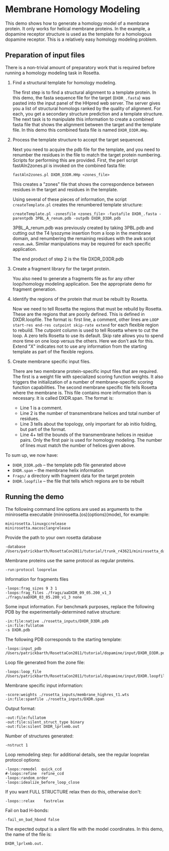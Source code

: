 Membrane Homology Modeling
==========================

This demo shows how to generate a homology model of a membrane protein.  It 
only works for helical membrane proteins.  In the example, a dopamine receptor 
structure is used as the template for a homologous dopamine receptor.  This is 
a relatively easy homology modeling problem.

Preparation of input files
--------------------------

There is a non-trivial amount of preparatory work that is required before 
running a homology modeling task in Rosetta.

1.  Find a structural template for homology modeling.

    The first step is to find a structural alignment to a template protein.  In 
    this demo, the fasta sequence file for the target (`DXDR_.fasta`) was 
    pasted into the input panel of the HHpred web server.  The server gives you 
    a list of structural homologs ranked by the quality of alignment.  For 
    each, you get a secondary structure prediction and a template structure. 
    The next task is to manipulate this information to create a combined fasta 
    file that shows the alignment between the target and the template file.  In 
    this demo this combined fasta file is named `DXDR_D3DR.HHp`.

2.  Process the template structure to accept the target sequenced.

    Next you need to acquire the pdb file for the template, and you need to 
    renumber the residues in the file to match the target protein numbering. 
    Scripts for performing this are provided.  First, the perl script 
    fastAln2zones.pl is invoked on the combined fasta file:

        fastAln2zones.pl DXDR_D3DR.HHp <zones_file>

    This creates a "zones" file that shows the correspondence between residues 
    in the target and residues in the template.

    Using several of these pieces of information, the script 
    `createTemplate.pl` creates the renumbered template structure:

        createTemplate.pl -zonesfile <zones_file> -fastafile DXDR_.fasta -parentpdb 3PBL_A_renum.pdb -outpdb DXDR_D3DR.pdb

    3PBL_A_renum.pdb was previously created by taking 3PBL.pdb and cutting out 
    the T4 lysozyme insertion from a loop in the membrane domain, and 
    renumbering the remaining residues with the awk script `renum.awk`. 
    Similar manipulations may be required for each specific application.

    The end product of step 2 is the file DXDR_D3DR.pdb

3.  Create a fragment library for the target protein.

    You also need to generate a fragments file as for any other loop/homology 
    modeling application.  See the appropriate demo for fragment generation.

4.  Identify the regions of the protein that must be rebuilt by Rosetta.

    Now we need to tell Rosetta the regions that must be rebuild by Rosetta. 
    These are the regions that are poorly defined.  This is defined in 
    DXDR.loopfile.  The format is:  first line, a comment, other lines are 
    `LOOP start-res end-res cutpoint skip-rate extend` for each flexible region 
    to rebuild.  The cutpoint column is used to tell Rosetta where to cut the 
    loop.  A zero tells Rosetta to use its default.  Skip rate allows you to 
    spend more time on one loop versus the others.  Here we don't ask for this. 
    Extend "X" indicates not to use any information from the starting template 
    as part of the flexible regions.

5.  Create membrane specific input files.

    There are two membrane protein-specific input files that are required.  The 
    first is a weight file with specialized scoring function weights.  It also 
    triggers the initialization of a number of membrane-specific scoring 
    function capabilities.  The second membrane specific file tells Rosetta 
    where the membrane is.  This file contains more information than is 
    necessary.  It is called DXDR.span.  The format is:

    * Line 1 is a comment.
    * Line 2 is the number of transmembrane helices and total number of 
      residues.
    * Line 3 tells about the topology, only important for ab initio folding, 
      but part of the format.
    * Line 4+ tell the bounds of the transmembrane helices in residue pairs. 
      Only the first pair is used for homology modeling.  The number of lines 
      must match the number of helices given above.

To sum up, we now have:

* `DXDR_D3DR.pdb` – the template pdb file generated above
* `DXDR.span` – the membrane helix information
* `Frags/` a directory with fragment data for the target protein
* `DXDR.loopfile` – the file that tells which regions are to be rebuilt

Running the demo
----------------

The following command line options are used as arguments to the minirosetta 
executable (minirosetta.(os)(options)(mode), for example:

    minirosetta.linuxgccrelease
    minirosetta.macosclangrelease

Provide the path to your own rosetta database

    -database /Users/patrickbarth/RosettaCon2011/tutorial/trunk_r43621/minirosetta_database

Membrane proteins use the same protocol as regular proteins.

    -run:protocol looprelax

Information for fragments files

    -loops:frag_sizes 9 3 1
    -loops:frag_files ./frags/aaDXDR_09_05.200_v1_3 ./frags/aaDXDR_03_05.200_v1_3 none

Some input information.  For benchmark purposes, replace the following PDB by 
the experimentally-determined native structure:

    -in:file:native ./rosetta_inputs/DXDR_D3DR.pdb
    -in:file:fullatom
    -s DXDR.pdb

The following PDB corresponds to the starting template:

    -loops:input_pdb /Users/patrickbarth/RosettaCon2011/tutorial/dopamine/input/DXDR_D3DR.pdb

Loop file generated from the zone file:

    -loops:loop_file /Users/patrickbarth/RosettaCon2011/tutorial/dopamine/input/DXDR.loopfile

Membrane specific input information:

    -score:weights ./rosetta_inputs/membrane_highres_t1.wts
    -in:file:spanfile ./rosetta_inputs/DXDR.span

Output format:

    -out:file:fullatom
    -out:file:silent_struct_type binary
    -out:file:silent DXDR_lprlxmb.out

Number of structures generated:

    -nstruct 1

Loop remodeling step: for additional details, see the regular looprelax 
protocol options:

    -loops:remodel  quick_ccd
    #-loops:refine  refine_ccd
    -loops:random_order
    -loops:idealize_before_loop_close

If you want FULL STRUCTURE relax then do this, otherwise don't:

    -loops::relax    fastrelax

Fail on bad H-bonds:

    -fail_on_bad_hbond false

The expected output is a silent file with the model coordinates.  In this demo, 
the name of the file is:

    DXDR_lprlxmb.out.

